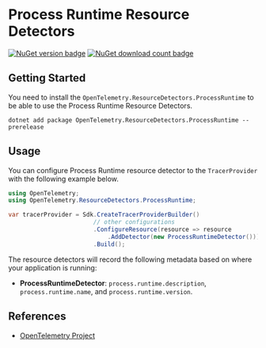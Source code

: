 # Process Runtime Resource Detectors

[![NuGet version badge](https://img.shields.io/nuget/v/OpenTelemetry.ResourceDetectors.ProcessRuntime)](https://www.nuget.org/packages/OpenTelemetry.ResourceDetectors.ProcessRuntime)
[![NuGet download count badge](https://img.shields.io/nuget/dt/OpenTelemetry.OpenTelemetry.ResourceDetectors.ProcessRuntime)](https://www.nuget.org/packages/OpenTelemetry.ResourceDetectors.ProcessRuntime)

## Getting Started

You need to install the
`OpenTelemetry.ResourceDetectors.ProcessRuntime` to be able to use the
Process Runtime Resource Detectors.

```shell
dotnet add package OpenTelemetry.ResourceDetectors.ProcessRuntime --prerelease
```

## Usage

You can configure Process Runtime resource detector to
the `TracerProvider` with the following example below.

```csharp
using OpenTelemetry;
using OpenTelemetry.ResourceDetectors.ProcessRuntime;

var tracerProvider = Sdk.CreateTracerProviderBuilder()
                        // other configurations
                        .ConfigureResource(resource => resource
                            .AddDetector(new ProcessRuntimeDetector()))
                        .Build();
```

The resource detectors will record the following metadata based on where
your application is running:

- **ProcessRuntimeDetector**: `process.runtime.description`, `process.runtime.name`,
  and `process.runtime.version`.

## References

- [OpenTelemetry Project](https://opentelemetry.io/)
